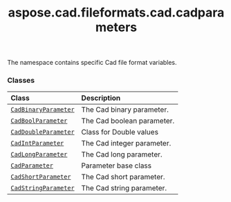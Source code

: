 ﻿---
title: aspose.cad.fileformats.cad.cadparameters
second_title: Aspose.CAD for Python via .NET API References
description: 
type: docs
weight: 10
url: /aspose.cad.fileformats.cad.cadparameters/
is_root: false
---

The namespace contains specific Cad file format variables.

### Classes
| Class | Description |
| :- | :- |
| [`CadBinaryParameter`](/cad/python-net/aspose.cad.fileformats.cad.cadparameters/cadbinaryparameter) | The Cad binary parameter. |
| [`CadBoolParameter`](/cad/python-net/aspose.cad.fileformats.cad.cadparameters/cadboolparameter) | The Cad boolean parameter. |
| [`CadDoubleParameter`](/cad/python-net/aspose.cad.fileformats.cad.cadparameters/caddoubleparameter) | Class for Double values |
| [`CadIntParameter`](/cad/python-net/aspose.cad.fileformats.cad.cadparameters/cadintparameter) | The Cad integer parameter. |
| [`CadLongParameter`](/cad/python-net/aspose.cad.fileformats.cad.cadparameters/cadlongparameter) | The Cad long parameter. |
| [`CadParameter`](/cad/python-net/aspose.cad.fileformats.cad.cadparameters/cadparameter) | Parameter base class |
| [`CadShortParameter`](/cad/python-net/aspose.cad.fileformats.cad.cadparameters/cadshortparameter) | The Cad short parameter. |
| [`CadStringParameter`](/cad/python-net/aspose.cad.fileformats.cad.cadparameters/cadstringparameter) | The Cad string parameter. |


